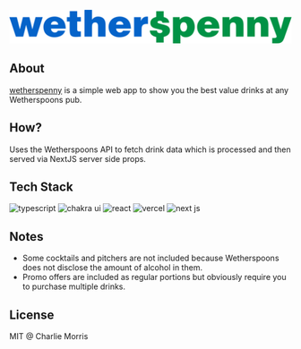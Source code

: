 ![wetherspenny](public/static/Logo.svg "wetherspenny")

## About

[wetherspenny](https://www.wetherspenny.com) is a simple web app to show you the best value drinks at any Wetherspoons pub.

## How?

Uses the Wetherspoons API to fetch drink data which is processed and then served via NextJS server side props.

## Tech Stack

<div >
<img width="70" src="https://upload.wikimedia.org/wikipedia/commons/thumb/4/4c/Typescript_logo_2020.svg/1200px-Typescript_logo_2020.svg.png" alt="typescript">
<img width="70" src="https://www.coffeeclass.io/logos/chakra-ui.png" alt="chakra ui"/>
<img width="70" src="https://raw.githubusercontent.com/gilbarbara/logos/master/logos/react.svg" alt="react"/>
<img width="70" src="https://camo.githubusercontent.com/add2c9721e333f0043ac938f3dadbc26a282776e01b95b308fcaba5afaf74ae3/68747470733a2f2f6173736574732e76657263656c2e636f6d2f696d6167652f75706c6f61642f76313538383830353835382f7265706f7369746f726965732f76657263656c2f6c6f676f2e706e67" alt="vercel"/>
<img width="70" src="https://iconape.com/wp-content/files/gm/82643/svg/next-js.svg" alt="next js">

</div>

## Notes

- Some cocktails and pitchers are not included because Wetherspoons does not disclose the amount of alcohol in them.
- Promo offers are included as regular portions but obviously require you to purchase multiple drinks.

## License

MIT @ Charlie Morris
